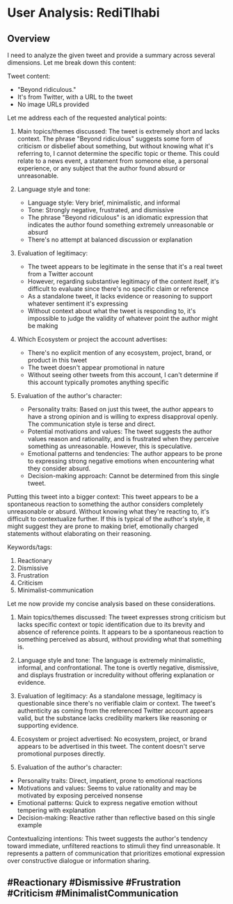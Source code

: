 # User Analysis: RediTlhabi

## Overview

<think>
I need to analyze the given tweet and provide a summary across several dimensions. Let me break down this content:

Tweet content:
- "Beyond ridiculous."
- It's from Twitter, with a URL to the tweet
- No image URLs provided

Let me address each of the requested analytical points:

1. Main topics/themes discussed:
   The tweet is extremely short and lacks context. The phrase "Beyond ridiculous" suggests some form of criticism or disbelief about something, but without knowing what it's referring to, I cannot determine the specific topic or theme. This could relate to a news event, a statement from someone else, a personal experience, or any subject that the author found absurd or unreasonable.

2. Language style and tone:
   - Language style: Very brief, minimalistic, and informal
   - Tone: Strongly negative, frustrated, and dismissive
   - The phrase "Beyond ridiculous" is an idiomatic expression that indicates the author found something extremely unreasonable or absurd
   - There's no attempt at balanced discussion or explanation

3. Evaluation of legitimacy:
   - The tweet appears to be legitimate in the sense that it's a real tweet from a Twitter account
   - However, regarding substantive legitimacy of the content itself, it's difficult to evaluate since there's no specific claim or reference
   - As a standalone tweet, it lacks evidence or reasoning to support whatever sentiment it's expressing
   - Without context about what the tweet is responding to, it's impossible to judge the validity of whatever point the author might be making

4. Which Ecosystem or project the account advertises:
   - There's no explicit mention of any ecosystem, project, brand, or product in this tweet
   - The tweet doesn't appear promotional in nature
   - Without seeing other tweets from this account, I can't determine if this account typically promotes anything specific

5. Evaluation of the author's character:
   - Personality traits: Based on just this tweet, the author appears to have a strong opinion and is willing to express disapproval openly. The communication style is terse and direct.
   - Potential motivations and values: The tweet suggests the author values reason and rationality, and is frustrated when they perceive something as unreasonable. However, this is speculative.
   - Emotional patterns and tendencies: The author appears to be prone to expressing strong negative emotions when encountering what they consider absurd.
   - Decision-making approach: Cannot be determined from this single tweet.

Putting this tweet into a bigger context: This tweet appears to be a spontaneous reaction to something the author considers completely unreasonable or absurd. Without knowing what they're reacting to, it's difficult to contextualize further. If this is typical of the author's style, it might suggest they are prone to making brief, emotionally charged statements without elaborating on their reasoning.

Keywords/tags:
1. Reactionary
2. Dismissive
3. Frustration
4. Criticism
5. Minimalist-communication

Let me now provide my concise analysis based on these considerations.
</think>

1. Main topics/themes discussed:
The tweet expresses strong criticism but lacks specific context or topic identification due to its brevity and absence of reference points. It appears to be a spontaneous reaction to something perceived as absurd, without providing what that something is.

2. Language style and tone:
The language is extremely minimalistic, informal, and confrontational. The tone is overtly negative, dismissive, and displays frustration or incredulity without offering explanation or evidence.

3. Evaluation of legitimacy:
As a standalone message, legitimacy is questionable since there's no verifiable claim or context. The tweet's authenticity as coming from the referenced Twitter account appears valid, but the substance lacks credibility markers like reasoning or supporting evidence.

4. Ecosystem or project advertised:
No ecosystem, project, or brand appears to be advertised in this tweet. The content doesn't serve promotional purposes directly.

5. Evaluation of the author's character:
- Personality traits: Direct, impatient, prone to emotional reactions
- Motivations and values: Seems to value rationality and may be motivated by exposing perceived nonsense
- Emotional patterns: Quick to express negative emotion without tempering with explanation
- Decision-making: Reactive rather than reflective based on this single example

Contextualizing intentions: This tweet suggests the author's tendency toward immediate, unfiltered reactions to stimuli they find unreasonable. It represents a pattern of communication that prioritizes emotional expression over constructive dialogue or information sharing.

#Reactionary #Dismissive #Frustration #Criticism #MinimalistCommunication
---
